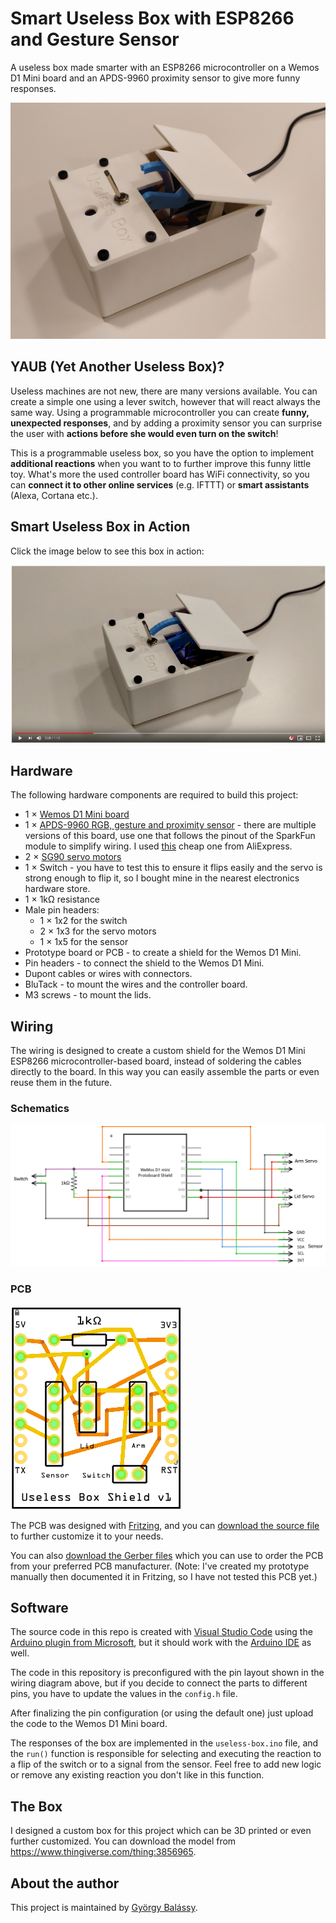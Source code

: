 # Smart Useless Box with ESP8266 and Gesture Sensor

A useless box made smarter with an ESP8266 microcontroller on a Wemos D1 Mini board and an APDS-9960 proximity sensor to give more funny responses.

![Photo](./media/Useless-Box.jpg)

## YAUB (Yet Another Useless Box)?

Useless machines are not new, there are many versions available. You can create a simple one using a lever switch, however that will react always the same way. Using a programmable microcontroller you can create **funny, unexpected responses**, and by adding a proximity sensor you can surprise the user with **actions before she would even turn on the switch**!

This is a programmable useless box, so you have the option to implement **additional reactions** when you want to to further improve this funny little toy. What's more the used controller board has WiFi connectivity, so you can **connect it to other online services** (e.g. IFTTT) or **smart assistants** (Alexa, Cortana etc.).


## Smart Useless Box in Action

Click the image below to see this box in action:

[![Smart Useless Box in Action](./media/video-preview.png)](http://www.youtube.com/watch?v=x0kGetj1nt8 "Smart Useless Box in Action")


## Hardware

The following hardware components are required to build this project:

- 1 × [Wemos D1 Mini board](https://wiki.wemos.cc/products:d1:d1_mini)
- 1 × [APDS-9960 RGB, gesture and proximity sensor](https://www.sparkfun.com/products/12787) - there are multiple versions of this board, use one that follows the pinout of the SparkFun module to simplify wiring. I used [this](https://www.aliexpress.com/item/32768898229.html) cheap one from AliExpress.
- 2 × [SG90 servo motors](https://components101.com/servo-motor-basics-pinout-datasheet)
- 1 × Switch - you have to test this to ensure it flips easily and the servo is strong enough to flip it, so I bought mine in the nearest electronics hardware store.
- 1 × 1kΩ resistance
- Male pin headers:
  - 1 × 1x2 for the switch
  - 2 × 1x3 for the servo motors
  - 1 × 1x5 for the sensor
- Prototype board or PCB - to create a shield for the Wemos D1 Mini.
- Pin headers - to connect the shield to the Wemos D1 Mini.
- Dupont cables or wires with connectors.
- BluTack - to mount the wires and the controller board.
- M3 screws - to mount the lids.


## Wiring

The wiring is designed to create a custom shield for the Wemos D1 Mini ESP8266 microcontroller-based board, instead of soldering the cables directly to the board. In this way you can easily assemble the parts or even reuse them in the future.

### Schematics

![Schematic](./wiring/Useless-Box-Shield-v1-Schematic.png)

### PCB

![PCB](./wiring/Useless-Box-Shield-v1-PCB.png)

The PCB was designed with [Fritzing](https://fritzing.org), and you can [download the source file](./wiring/Useless-Box-Shield-v1.fzz) to further customize it to your needs.

You can also [download the Gerber files](./wiring/Useless-Box-Shield-v1-PCB-Gerber.zip) which you can use to order the PCB from your preferred PCB manufacturer. (Note: I've created my prototype manually then documented it in Fritzing, so I have not tested this PCB yet.)


## Software

The source code in this repo is created with [Visual Studio Code](https://code.visualstudio.com) using the [Arduino plugin from Microsoft](https://marketplace.visualstudio.com/items?itemName=vsciot-vscode.vscode-arduino), but it should work with the [Arduino IDE](https://www.arduino.cc/en/main/software) as well.

The code in this repository is preconfigured with the pin layout shown in the wiring diagram above, but if you decide to connect the parts to different pins, you have to update the values in the `config.h` file.

After finalizing the pin configuration (or using the default one) just upload the code to the Wemos D1 Mini board.

The responses of the box are implemented in the `useless-box.ino` file, and the `run()` function is responsible for selecting and executing the reaction to a flip of the switch or to a signal from the sensor. Feel free to add new logic or remove any existing reaction you don't like in this function.


## The Box

I designed a custom box for this project which can be 3D printed or even further customized. You can download the model from https://www.thingiverse.com/thing:3856965.


## About the author

This project is maintained by [György Balássy](https://linkedin.com/in/balassy).
